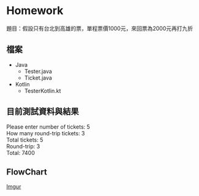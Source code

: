 # Homework

題目：假設只有台北到高雄的票，單程票價1000元，來回票為2000元再打九折

## 檔案
- Java
  - Tester.java
  - Ticket.java
- Kotlin
  - TesterKotlin.kt

## 目前測試資料與結果

Please enter number of tickets: 5  
How many round-trip tickets: 3  
Total tickets: 5  
Round-trip: 3  
Total: 7400  

## FlowChart

[Imgur](https://i.imgur.com/m2E3sVs.png)